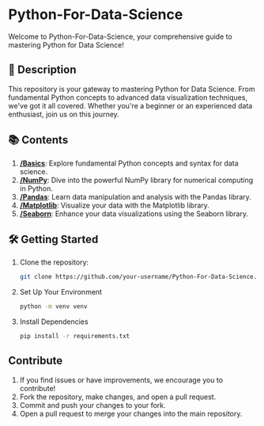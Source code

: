 # Python-For-Data-Science

Welcome to Python-For-Data-Science, your comprehensive guide to mastering Python for Data Science!

## 🚀 Description

This repository is your gateway to mastering Python for Data Science. From fundamental Python concepts to advanced data visualization techniques, we've got it all covered. Whether you're a beginner or an experienced data enthusiast, join us on this journey.

## 📚 Contents

1. **[/Basics](/Basics)**: Explore fundamental Python concepts and syntax for data science.
2. **[/NumPy](/NumPy)**: Dive into the powerful NumPy library for numerical computing in Python.
3. **[/Pandas](/Pandas)**: Learn data manipulation and analysis with the Pandas library.
4. **[/Matplotlib](/Matplotlib)**: Visualize your data with the Matplotlib library.
5. **[/Seaborn](/Seaborn)**: Enhance your data visualizations using the Seaborn library.

## 🛠️ Getting Started

1. Clone the repository:

   ```bash
   git clone https://github.com/your-username/Python-For-Data-Science.git

2. Set Up Your Environment

   ```bash
   python -m venv venv

3. Install Dependencies
   ```bash
   pip install -r requirements.txt

##  Contribute
1. If you find issues or have improvements, we encourage you to contribute!
2. Fork the repository, make changes, and open a pull request.
3. Commit and push your changes to your fork.
4. Open a pull request to merge your changes into the main repository.
